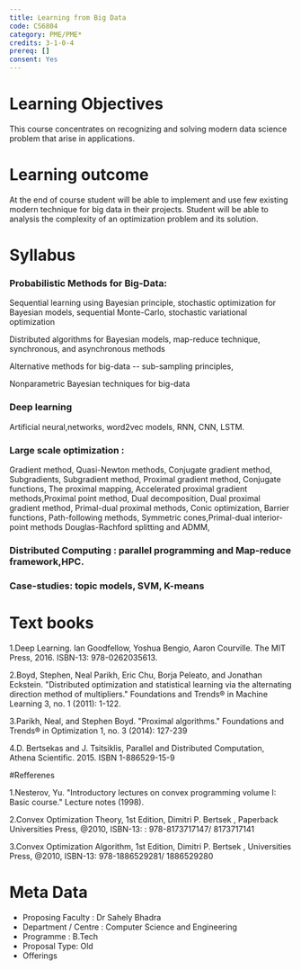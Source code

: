 ```yaml
---
title: Learning from Big Data
code: CS6804
category: PME/PME*
credits: 3-1-0-4
prereq: []
consent: Yes
---
```

# Learning Objectives

This course concentrates on recognizing and solving modern data science problem that arise in applications. 

# Learning outcome

At the end of course student will be able to implement and use few existing modern technique for big data in their projects. Student will be able to analysis the complexity of an optimization problem and its solution. 

# Syllabus

### Probabilistic Methods  for Big-Data: 

Sequential learning using Bayesian principle, stochastic optimization for Bayesian models, sequential Monte-Carlo, stochastic variational optimization

Distributed algorithms for Bayesian models, map-reduce technique, synchronous, and asynchronous methods

Alternative methods for big-data -- sub-sampling principles, 

Nonparametric Bayesian techniques for big-data

### Deep learning 
 Artificial neural,networks, word2vec models, RNN, CNN, LSTM.

### Large scale optimization :   

Gradient method, Quasi-Newton methods, Conjugate gradient method, Subgradients, Subgradient method, Proximal gradient method, Conjugate functions, The proximal mapping, Accelerated proximal gradient methods,Proximal point method, 
Dual decomposition, Dual proximal gradient method, Primal-dual proximal methods, Conic optimization, Barrier functions, Path-following methods, Symmetric cones,Primal-dual interior-point methods
Douglas-Rachford splitting and ADMM, 

### Distributed Computing : parallel programming and  Map-reduce framework,HPC.
### Case-studies:  topic models, SVM, K-means 


# Text books

1.Deep Learning. Ian Goodfellow, Yoshua Bengio, Aaron Courville. The MIT Press, 2016. ISBN-13: 978-0262035613.

2.Boyd, Stephen, Neal Parikh, Eric Chu, Borja Peleato, and Jonathan Eckstein. "Distributed optimization and statistical learning via the alternating direction method of multipliers." Foundations and Trends® in Machine Learning 3, no. 1 (2011): 1-122.

3.Parikh, Neal, and Stephen Boyd. "Proximal algorithms." Foundations and Trends® in Optimization 1, no. 3 (2014): 127-239

4.D. Bertsekas and J. Tsitsiklis, Parallel and Distributed Computation, Athena Scientific. 2015. ISBN 1-886529-15-9

#Refferenes

1.Nesterov, Yu. "Introductory lectures on convex programming volume I: Basic course." Lecture notes (1998).

2.Convex Optimization Theory, 1st Edition, Dimitri P. Bertsek ,  Paperback Universities Press, @2010, ISBN-13: : 978-8173717147/ 8173717141

3.Convex Optimization Algorithm, 1st Edition, Dimitri P. Bertsek ,  Universities Press, @2010, ISBN-13: 978-1886529281/ 1886529280



# Meta Data	 	 	
 
* Proposing Faculty : Dr Sahely Bhadra
* Department / Centre : Computer Science and Engineering
* Programme : B.Tech
* Proposal Type: Old 
* Offerings
